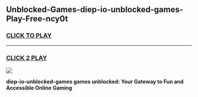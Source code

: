 
## Unblocked-Games-diep-io-unblocked-games-Play-Free-ncy0t
<h3>
<a href="https://premium76.site?title=diep-io-unblocked-games&ref=12A">CLICK TO PLAY</a></h3>
<hr>

<h3>
<a href="https://premium76.site?title=diep-io-unblocked-games&ref=12A">CLICK 2 PLAY</a>
  
</h3>

<a href="https://premium76.site?title=diep-io-unblocked-games&ref=12A"><img src="https://clearcache.store/games.png"></a>


**diep-io-unblocked-games games unblocked: Your Gateway to Fun and Accessible Online Gaming**

